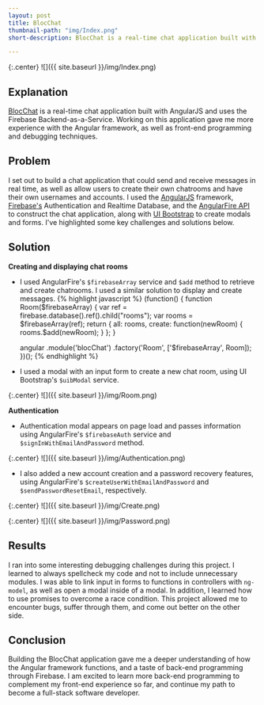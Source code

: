 ```yaml
---
layout: post
title: BlocChat
thumbnail-path: "img/Index.png"
short-description: BlocChat is a real-time chat application built with AngularJS and Firebase.

---
```


{:.center}
![]({{ site.baseurl }}/img/Index.png)

## Explanation

[BlocChat](https://github.com/blunce24/bloc-chat) is a real-time chat application built with AngularJS and uses the Firebase Backend-as-a-Service. Working on this application gave me more experience with the Angular framework, as well as front-end programming and debugging techniques.

## Problem

I set out to build a chat application that could send and receive messages in real time, as well as allow users to create their own chatrooms and have their own usernames and accounts. I used the [AngularJS](https://angularjs.org) framework, [Firebase's](https://firebase.google.com) Authentication and Realtime Database, and the [AngularFire API](https://github.com/firebase/angularfire) to construct the chat application, along with [UI Bootstrap](https://angular-ui.github.io/bootstrap/) to create modals and forms. I've highlighted some key challenges and solutions below.

## Solution

**Creating and displaying chat rooms**

* I used AngularFire's `$firebaseArray` service and `$add` method to retrieve and create chatrooms. I used a similar solution to display and create messages.
{% highlight javascript %}
(function() {
  function Room($firebaseArray) {
    var ref = firebase.database().ref().child("rooms");
    var rooms = $firebaseArray(ref);
    return {
      all: rooms,
      create: function(newRoom) {
        rooms.$add(newRoom);
      }
    };
  }

  angular
    .module('blocChat')
    .factory('Room', ['$firebaseArray', Room]);
})();
{% endhighlight %}
* I used a modal with an input form to create a new chat room, using UI Bootstrap's `$uibModal` service.

{:.center}
![]({{ site.baseurl }}/img/Room.png)

**Authentication**

* Authentication modal appears on page load and passes information using AngularFire's `$firebaseAuth` service and `$signInWithEmailAndPassword` method.

{:.center}
![]({{ site.baseurl }}/img/Authentication.png)

* I also added a new account creation and a password recovery features, using AngularFire's `$createUserWithEmailAndPassword` and `$sendPasswordResetEmail`, respectively.

{:.center}
![]({{ site.baseurl }}/img/Create.png)

{:.center}
![]({{ site.baseurl }}/img/Password.png)

## Results

I ran into some interesting debugging challenges during this project. I learned to always spellcheck my code and not to include unnecessary modules. I was able to link input in forms to functions in controllers with `ng-model`, as well as open a modal inside of a modal. In addition, I learned how to use promises to overcome a race condition. This project allowed me to encounter bugs, suffer through them, and come out better on the other side.

## Conclusion

Building the BlocChat application gave me a deeper understanding of how the Angular framework functions, and a taste of back-end programming through Firebase. I am excited to learn more back-end programming to complement my front-end experience so far, and continue my path to become a full-stack software developer. 
